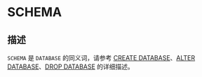 SCHEMA
===========================

描述
-----------------------

`SCHEMA` 是 `DATABASE` 的同义词，请参考 [CREATE DATABASE](13.sql-statements-create-database.md)、[ALTER DATABASE](2.sql-statements-alter-database.md)、[DROP DATABASE](27.sql-statements-drop-database.md) 的详细描述。
